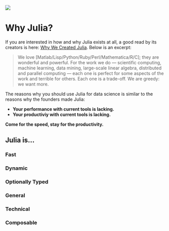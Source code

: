 ![](https://github.com/JuliaGraphics/julia-logo-graphics/raw/master/images/julia-logo-325-by-225.png)

# Why Julia?

If you are interested in how and why Julia exists at all, a good read by its creators is here:
[Why We Created Julia](https://julialang.org/blog/2012/02/why-we-created-julia).  Below is 
an excerpt:

> We love [Matlab/Lisp/Python/Ruby/Perl/Mathematica/R/C]; they are wonderful and powerful. For the work we do — scientific computing, machine learning, data mining, large-scale linear algebra, distributed and parallel computing — each one is perfect for some aspects of the work and terrible for others. Each one is a trade-off.  We are greedy: we want more.

The reasons why you should use Julia for data science is similar to the reasons why the founders
made Julia:

- **Your performance with current tools is lacking.**
- **Your productiviy with current tools is lacking.**

**Come for the speed, stay for the productivity.**

## Julia is...

### Fast

### Dynamic

### Optionally Typed

### General

### Technical

### Composable